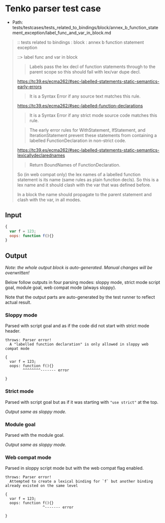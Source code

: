 # Tenko parser test case

- Path: tests/testcases/tests_related_to_bindings/block/annex_b_function_statement_exception/label_func_and_var_in_block.md

> :: tests related to bindings : block : annex b function statement exception
>
> ::> label func and var in block
>
> > Labels pass the lex decl of function statements through to the parent scope so this should fail with lex/var dupe decl.
> 
> https://tc39.es/ecma262/#sec-labelled-statements-static-semantics-early-errors
> 
> > It is a Syntax Error if any source text matches this rule.
> 
> https://tc39.es/ecma262/#sec-labelled-function-declarations
> 
> > It is a Syntax Error if any strict mode source code matches this rule.
> 
> > The early error rules for WithStatement, IfStatement, and IterationStatement prevent these statements from containing a labelled FunctionDeclaration in non-strict code.
> 
> https://tc39.es/ecma262/#sec-labelled-statements-static-semantics-lexicallydeclarednames
> 
> > Return BoundNames of FunctionDeclaration.
> 
> So (in web compat only) the lex names of a labelled function statement is its name (same rules as plain function decls). So this is a lex name and it should clash with the var that was defined before.
> 
> In a block the name should propagate to the parent statement and clash with the var, in all modes.

## Input

`````js
{
  var f = 123;
  oops: function f(){}
}
`````

## Output

_Note: the whole output block is auto-generated. Manual changes will be overwritten!_

Below follow outputs in four parsing modes: sloppy mode, strict mode script goal, module goal, web compat mode (always sloppy).

Note that the output parts are auto-generated by the test runner to reflect actual result.

### Sloppy mode

Parsed with script goal and as if the code did not start with strict mode header.

`````
throws: Parser error!
  A "labelled function declaration" is only allowed in sloppy web compat mode

{
  var f = 123;
  oops: function f(){}
        ^^^^^^^^------- error

}
`````

### Strict mode

Parsed with script goal but as if it was starting with `"use strict"` at the top.

_Output same as sloppy mode._

### Module goal

Parsed with the module goal.

_Output same as sloppy mode._

### Web compat mode

Parsed in sloppy script mode but with the web compat flag enabled.

`````
throws: Parser error!
  Attempted to create a lexical binding for `f` but another binding already existed on the same level

{
  var f = 123;
  oops: function f(){}
                 ^------- error

}
`````


